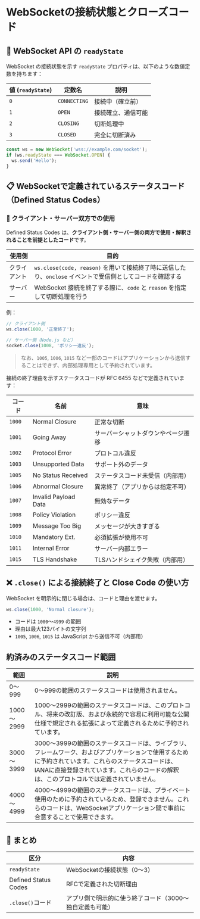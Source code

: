# WebSocketの接続状態とクローズコード

## 🔄 WebSocket API の `readyState`

WebSocket の接続状態を示す `readyState` プロパティは、以下のような数値定数を持ちます：

| 値 (`readyState`) | 定数名       | 説明               |
| ----------------- | ------------ | ------------------ |
| `0`               | `CONNECTING` | 接続中（確立前）   |
| `1`               | `OPEN`       | 接続確立、通信可能 |
| `2`               | `CLOSING`    | 切断処理中         |
| `3`               | `CLOSED`     | 完全に切断済み     |

```ts
const ws = new WebSocket('wss://example.com/socket');
if (ws.readyState === WebSocket.OPEN) {
  ws.send('Hello');
}
```

## 📋 WebSocketで定義されているステータスコード（Defined Status Codes）

### 🔁 クライアント・サーバー双方での使用

Defined Status Codes は、**クライアント側・サーバー側の両方で使用・解釈されることを前提としたコード**です。

| 使用側       | 目的                                                                                                      |
| ------------ | --------------------------------------------------------------------------------------------------------- |
| クライアント | `ws.close(code, reason)` を用いて接続終了時に送信したり、`onclose` イベントで受信側としてコードを確認する |
| サーバー     | WebSocket 接続を終了する際に、`code` と `reason` を指定して切断処理を行う                                 |

例：

```ts
// クライアント側
ws.close(1000, '正常終了');

// サーバー側（Node.js など）
socket.close(1008, 'ポリシー違反');
```

> なお、`1005`, `1006`, `1015` など一部のコードはアプリケーションから送信することはできず、内部処理専用として予約されています。

接続の終了理由を示すステータスコードが RFC 6455 などで定義されています：

| コード | 名前                 | 意味                               |
| ------ | -------------------- | ---------------------------------- |
| `1000` | Normal Closure       | 正常な切断                         |
| `1001` | Going Away           | サーバーシャットダウンやページ遷移 |
| `1002` | Protocol Error       | プロトコル違反                     |
| `1003` | Unsupported Data     | サポート外のデータ                 |
| `1005` | No Status Received   | ステータスコード未受信（内部用）   |
| `1006` | Abnormal Closure     | 異常終了（アプリからは指定不可）   |
| `1007` | Invalid Payload Data | 無効なデータ                       |
| `1008` | Policy Violation     | ポリシー違反                       |
| `1009` | Message Too Big      | メッセージが大きすぎる             |
| `1010` | Mandatory Ext.       | 必須拡張が使用不可                 |
| `1011` | Internal Error       | サーバー内部エラー                 |
| `1015` | TLS Handshake        | TLSハンドシェイク失敗（内部用）    |

## ❌ `.close()` による接続終了と Close Code の使い方

WebSocket を明示的に閉じる場合は、コードと理由を渡せます。

```ts
ws.close(1000, 'Normal closure');
```

- コードは `1000`～`4999` の範囲
- 理由は最大123バイトの文字列
- `1005`, `1006`, `1015` は JavaScript から送信不可（内部用）

## 約済みのステータスコード範囲

| 範囲       | 説明                                                                                                                                                                                                                                             |
| ---------- | ------------------------------------------------------------------------------------------------------------------------------------------------------------------------------------------------------------------------------------------------ |
| 0～999     | 0～999の範囲のステータスコードは使用されません。                                                                                                                                                                                                 |
| 1000～2999 | 1000～2999の範囲のステータスコードは、このプロトコル、将来の改訂版、および永続的で容易に利用可能な公開仕様で規定される拡張によって定義されるために予約されています。                                                                             |
| 3000～3999 | 3000～3999の範囲のステータスコードは、ライブラリ、フレームワーク、およびアプリケーションで使用するために予約されています。これらのステータスコードは、IANAに直接登録されています。これらのコードの解釈は、このプロトコルでは定義されていません。 |
| 4000～4999 | 4000～4999の範囲のステータスコードは、プライベート使用のために予約されているため、登録できません。これらのコードは、WebSocketアプリケーション間で事前に合意することで使用できます。                                                              |

## 🧭 まとめ

| 区分                 | 内容                                                     |
| -------------------- | -------------------------------------------------------- |
| `readyState`         | WebSocketの接続状態（0〜3）                              |
| Defined Status Codes | RFCで定義された切断理由                                  |
| `.close()`コード     | アプリ側で明示的に使う終了コード（3000〜独自定義も可能） |
